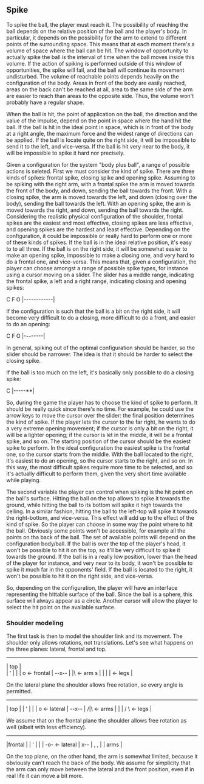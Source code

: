## Spike
To spike the ball, the player must reach it. The possibility of reaching the ball depends on the relative position of the ball and the player's body. In particular, it depends on the possibility for the arm to extend to different points of the surrounding space. This means that at each moment there's a volume of space where the ball can be hit. The window of opportunity to actually spike the ball is the interval of time when the ball moves inside this volume. If the action of spiking is performed outside of this window of opportunities, the spike will fail, and the ball will continue its movement undisturbed. The volume of reachable points depends heavily on the configuration of the body. Areas in front of the body are easily reached, areas on the back can't be reached at all, area to the same side of the arm are easier to reach than areas to the opposite side. Thus, the volume won't probably have a regular shape.

When the ball is hit, the point of application on the ball, the direction and the value of the impulse, depend on the point in space where the hand hit the ball. If the ball is hit in the ideal point in space, which is in front of the body at a right angle, the maximum force and the widest range of directions can be applied. If the ball is locate quite on the right side, it will be impossible to send it to the left, and vice-versa. If the ball is hit very near to the body, it will be impossible to spike it hard nor precisely.

Given a configuration for the system "body plus ball", a range of possible actions is seleted. First we must consider the kind of spike. There are three kinds of spikes: frontal spike, closing spike and opening spike. Assuming to be spiking with the right arm, with a frontal spike the arm is moved towards the front of the body, and down, sending the ball towards the front. With a closing spike, the arm is moved towards the left, and down (closing over the body), sending the ball towards the left. With an opening spike, the arm is moved towards the right, and down, sending the ball towards the right. Considering the realistic physical configuration of the shoulder, frontal spikes are the easiest and most effective, closing spikes are less effective, and opening spikes are the hardest and least effective. Depending on the configuration, it could be impossible or really hard to perform one or more of these kinds of spikes. If the ball is in the ideal relative position, it's easy to to all three. If the ball is on the right side, it will be somewhat easier to make an opening spike, impossible to make a closing one, and very hard to do a frontal one, and vice-versa. This means that, given a configuration, the player can choose amongst a range of possible spike types, for instance using a cursor moving on a slider. The slider has a middle range, indicating the frontal spike, a left and a right range, indicating closing and opening spikes:

  C    F    O
|----*----*----|

If the configuration is such that the ball is a bit on the right side, it will become very difficult to do a closing, more difficult to do a front, and easier to do an opening:

 C  F   O
|-*--*-----|

In general, spiking out of the optimal configuration should be harder, so the slider should be narrower. The idea is that it should be harder to select the closing spike.

If the ball is too much on the left, it's basically only possible to do a closing spike:

   C
|-----**|

So, during the game the player has to choose the kind of spike to perform. It should be really quick since there's no time. For example, he could use the arrow keys to move the cursor over the slider: the final position determines the kind of spike. If the player lets the cursor to the far right, he wants to do a very extreme opening movement; if the cursor is only a bit on the right, it will be a lighter opening; if the cursor is let in the middle, it will be a frontal spike, and so on. The starting position of the cursor should be the easiest spike to perform. In the ideal configuration the easiest spike is the frontal one, so the cursor starts from the middle. With the ball located to the right, it's easiest to do an opening, so the cursor starts to the right, and so on. In this way, the most difficult spikes require more time to be selected, and so it's actually difficult to perform them, given the very short time available while playing.

The second variable the player can control when spiking is the hit point on the ball's surface. Hitting the ball on the top allows to spike it towards the ground, while hitting the ball to its bottom will spike it high towards the ceiling. In a similar fashion, hitting the ball to the left-top will spike it towards the right-bottom, and vice-versa. This effect will add up to the effect of the kind of spike. So the player can choose in some way the point where to hit the ball. Obviously some points won't be accessible, for example all the points on tha back of the ball. The set of available points will depend on the configuration body/ball. If the ball is over the top of the player's head, it won't be possible to hit it on the top, so it'll be very difficult to spike it towards the ground. If the ball is in a really low position, lower than the head of the player for instance, and very near to its body, it won't be possible to spike it much far in the opponents' field. If the ball is located to the right, it won't be possible to hit it on the right side, and vice-versa.

So, depending on the configuration, the player will have an interface representing the hittable surface of the ball. Since the ball is a sphere, this surface will always appear as a circle. Another cursor will allow the player to select the hit point on the available surface.

### Shoulder modeling
The first task is then to model the shoulder link and its movement. The shoulder only allows rotations, not translations. Let's see what happens on the three planes: lateral, frontal and top.

---------                   -----------
|  top                      |      
|   '                       |     |
|   o    <- frontal         |   --x--
|   |\   <- arm s           |     |
|   |    <- legs            |      

On the lateral plane the shoulder allows free rotation, so every angle is permitted.

--------                    ---------
|  top                      |
|   '                       |     |
|   o    <- lateral         |   --x--
|  /|\   <- arms            |     |
|  / \   <- legs            |

We assume that on the frontal plane the shoulder allows free rotation as well (albeit with less efficiency).

-------                     ---------
|frontal                    |
|   '                       |     |
|  -o-  <- lateral          |     x--
|  , ,                      |
|  arms                     |

On the top plane, on the other hand, the arm is somewhat limited, because it obviously can't reach the back of the body. We assume for simplicity that the arm can only move between the lateral and the front position, even if in real life it can move a bit more.